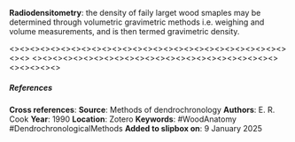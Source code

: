 
**Radiodensitometry**: the density of faily larget wood smaples may be determined through volumetric gravimetric methods i.e. weighing and volume measurements, and is then termed gravimetric density.

<><><><><><><><><><><><><><><><><><><><><><><><><><><><><>
<><><><><><><><><><><><><><><><><><><><><><><><><><><><><>
##### References
**Cross references**: 
**Source**: Methods of dendrochronology
**Authors**: E. R. Cook
**Year**: 1990
**Location**: Zotero
**Keywords**: #WoodAnatomy #DendrochronologicalMethods
**Added to slipbox on**: 9 January 2025
